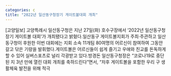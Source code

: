```yaml
---
categories: c
title: "2022년 일산동구청장기 게이트볼대회 개최"
---
```

[고양일보] 고양특례시 일산동구청은 지난 27일(화) 호수구장에서 ‘2022년 일산동구청장기 게이트볼 대회’가 개최됐다고 밝혔다.일산동구 게이트볼지회가 주최·주관하고 일산동구청이 후원한 이번 대회에는 지회 소속 11개팀 80여명의 어르신이 참여하여 그동안 갈고 닦은 기량을 발휘했다.게이트볼은 어르신들이 쉽게 즐기고 우애와 친교를 돈독하게 할 수 있어 실버스포츠로 널리 각광받고 있다.방경돈 일산동구청장은 “코로나19로 중단된 지 3년 만에 열린 대회 개최를 축하드린다”면서, “차후 게이트볼을 포함한 우리 구 생활체육 발전을 위해 적극